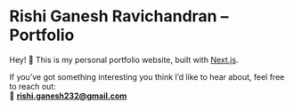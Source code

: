 # Rishi Ganesh Ravichandran – Portfolio

Hey! 👋 This is my personal portfolio website, built with [Next.js](https://nextjs.org).

If you’ve got something interesting you think I’d like to hear about, feel free to reach out:  
📧 **rishi.ganesh232@gmail.com**
